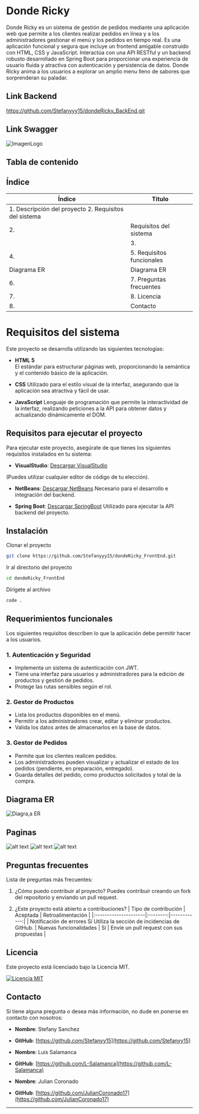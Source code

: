 # Donde Ricky

Donde Ricky es un sistema de gestión de pedidos mediante una aplicación web que permite a los clientes realizar pedidos en línea y a los administradores gestionar el menú y los pedidos en tiempo real. Es una aplicación funcional y segura que incluye un frontend amigable construido con HTML, CSS y JavaScript. Interactúa con una API RESTful y un backend robusto desarrollado en Spring Boot para proporcionar una experiencia de usuario fluida y atractiva con autenticación y persistencia de datos. Donde Ricky anima a los usuarios a explorar un amplio menu lleno de sabores que sorprenderan su paladar.

## Link Backend
https://github.com/Stefanyyy15/dondeRicky_BackEnd.git

## Link Swagger


![ImagenLogo](<Background/DONDE RICKY.png>)

## Tabla de contenido

## Índice

| Índice | Título |
| ------ | --------------- |
| 1. Descripción del proyecto 2. Requisitos del sistema
| 2. | Requisitos del sistema | 3.
| | 3. | Instalación
| 4. | 5. Requisitos funcionales
| Diagrama ER | Diagrama ER | Diagrama ER
| 6. | 7. Preguntas frecuentes
| 7. | 8. Licencia
| 8. | Contacto

# Requisitos del sistema

Este proyecto se desarrolla utilizando las siguientes tecnologías:

- **HTML 5**  
  El estándar para estructurar páginas web, proporcionando la semántica y el contenido básico de la aplicación.

- **CSS** 
    Utilizado para el estilo visual de la interfaz, asegurando que la aplicación sea atractiva y fácil de usar.

- **JavaScript** 
  Lenguaje de programación que permite la interactividad de la interfaz, realizando peticiones a la API para obtener datos y actualizando dinámicamente el DOM.

## Requisitos para ejecutar el proyecto

Para ejecutar este proyecto, asegúrate de que tienes los siguientes requisitos instalados en tu sistema:

- **VisualStudio**: [Descargar VisualStudio](https://code.visualstudio.com/download)

(Puedes utilizar cualquier editor de código de tu elección).

- **NetBeans**: [Descargar NetBeans](https://netbeans.apache.org/front/main/download/nb24/)
Necesario para el desarrollo e integración del backend.

- **Spring Boot**: [Descargar SpringBoot](https://spring.io/projects/spring-boot)
Utilizado para ejecutar la API backend del proyecto.

## Instalación

Clonar el proyecto

```bash
git clone https://github.com/Stefanyyy15/dondeRicky_FrontEnd.git
```

Ir al directorio del proyecto

```bash
cd dondeRicky_FrontEnd
```

Dirígete al archivo

```bash
code .
```

## Requerimientos funcionales 
Los siguientes requisitos describen lo que la aplicación debe permitir hacer a los usuarios.  

### 1. Autenticación y Seguridad
- Implementa un sistema de autenticación con JWT.
- Tiene una interfaz para usuarios y administradores para la edición de productos y gestión de pedidos.
- Protege las rutas sensibles según el rol.


### 2. Gestor de Productos
- Lista los productos disponibles en el menú.
- Permitir a los administradores crear, editar y eliminar productos.
- Valida los datos antes de almacenarlos en la base de datos.


###  3. Gestor de Pedidos
- Permite que los clientes realicen pedidos.
- Los administradores pueden visualizar y actualizar el estado de los pedidos (pendiente, en preparación, entregado).
- Guarda detalles del pedido, como productos solicitados y total de la compra.


## Diagrama ER

![Diagra,a ER](Background/DiagramaER.png)

## Paginas

![alt text](Background/1.png)
![alt text](Background/2.png)
![alt text](Background/3.png)

## Preguntas frecuentes
Lista de preguntas más frecuentes:
1. ¿Cómo puedo contribuir al proyecto?
Puedes contribuir creando un fork del repositorio y enviando un pull request.

2. ¿Este proyecto está abierto a contribuciones?
| Tipo de contribución | Aceptada | Retroalimentación |
|:---------------------|:--------:|------------:|
| Notificación de errores Sí Utiliza la sección de incidencias de GitHub.
| Nuevas funcionalidades | Sí | Envíe un pull request con sus propuestas |

## Licencia

Este proyecto está licenciado bajo la Licencia MIT.

[![Licencia MIT](https://img.shields.io/badge/License-MIT-green.svg)](https://choosealicense.com/licenses/mit/)


## Contacto

Si tiene alguna pregunta o desea más información, no dude en ponerse en contacto con nosotros:

- **Nombre**: Stefany Sanchez
- **GitHub**: [https://github.com/Stefanyy15](https://github.com/Stefanyy15)

- **Nombre**: Luis Salamanca
- **GitHub**: [https://github.com/L-Salamanca](https://github.com/L-Salamanca)

- **Nombre**: Julian Coronado
- **GitHub**: [https://github.com/JulianCoronado17](https://github.com/JulianCoronado17)
---
